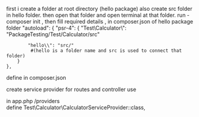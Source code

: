 first i create a folder at root directory (hello package) also create src folder in hello folder.
then open that folder and open terminal at that folder.
run - composer init  ,
then fill required details ,
in composer.json of hello package folder
"autoload": {
        "psr-4": {
                "Test\\Calculator\\": "PackageTesting/Test/Calculator/src"

            "hello\\": "src/"  
             #(hello is a folder name and src is used to connect that folder)
        }
    },
define in composer.json

create service provider for routes and controller use

in app.php /providers  
    define
        Test\Calculator\CalculatorServiceProvider::class,


